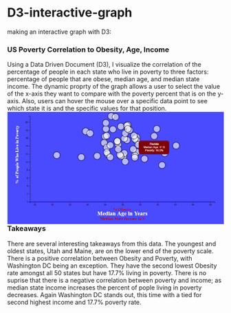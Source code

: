 # D3-interactive-graph
making an interactive graph with D3:
### US Poverty Correlation to Obesity, Age, Income
Using a Data Driven Document (D3), I visualize the correlation of the percentage of people in each state who live in poverty to three factors: percentage of people that are obese, median age, and median state income. The dynamic proprty of the graph allows a user to select the value of the x-axis they want to compare with the poverty percent that is on the y-axis. Also, users can hover the mouse over a specific data point to see which state it is and the specific values for that position.
<img src="d3image.png" width="700" align="right">
### Takeaways
There are several interesting takeaways from this data. The youngest and oldest states, Utah and Maine, are on the lower end of the poverty scale. There is a positive correlation between Obesity and Poverty, with Washington DC being an exception. They have the second lowest Obesity rate amongst all 50 states but have 17.7% living in poverty. There is no suprise that there is a negative correlation between poverty and income; as median state income increases the percent of pople living in poverty decreases. Again Washington DC stands out, this time with a tied for second highest income and 17.7% poverty rate.
